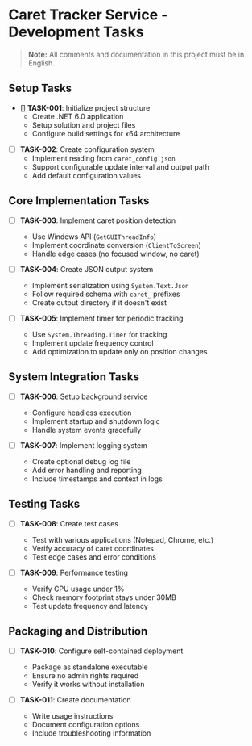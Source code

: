 # Caret Tracker Service - Development Tasks

> **Note:** All comments and documentation in this project must be in English.

## Setup Tasks

- [] **TASK-001**: Initialize project structure
  - Create .NET 6.0 application
  - Setup solution and project files
  - Configure build settings for x64 architecture

- [ ] **TASK-002**: Create configuration system
  - Implement reading from `caret_config.json`
  - Support configurable update interval and output path
  - Add default configuration values

## Core Implementation Tasks

- [ ] **TASK-003**: Implement caret position detection
  - Use Windows API (`GetGUIThreadInfo`)
  - Implement coordinate conversion (`ClientToScreen`)
  - Handle edge cases (no focused window, no caret)

- [ ] **TASK-004**: Create JSON output system
  - Implement serialization using `System.Text.Json`
  - Follow required schema with `caret_` prefixes
  - Create output directory if it doesn't exist

- [ ] **TASK-005**: Implement timer for periodic tracking
  - Use `System.Threading.Timer` for tracking
  - Implement update frequency control
  - Add optimization to update only on position changes

## System Integration Tasks

- [ ] **TASK-006**: Setup background service
  - Configure headless execution
  - Implement startup and shutdown logic
  - Handle system events gracefully

- [ ] **TASK-007**: Implement logging system
  - Create optional debug log file
  - Add error handling and reporting
  - Include timestamps and context in logs

## Testing Tasks

- [ ] **TASK-008**: Create test cases
  - Test with various applications (Notepad, Chrome, etc.)
  - Verify accuracy of caret coordinates
  - Test edge cases and error conditions

- [ ] **TASK-009**: Performance testing
  - Verify CPU usage under 1%
  - Check memory footprint stays under 30MB
  - Test update frequency and latency

## Packaging and Distribution

- [ ] **TASK-010**: Configure self-contained deployment
  - Package as standalone executable
  - Ensure no admin rights required
  - Verify it works without installation

- [ ] **TASK-011**: Create documentation
  - Write usage instructions
  - Document configuration options
  - Include troubleshooting information 